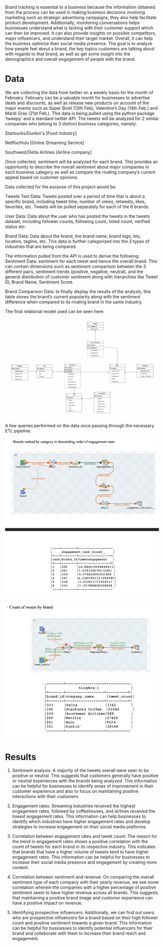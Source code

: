 Brand tracking is essential to a business because the information obtained from the process can be used in making business decisions involving marketing such as strategic advertising campaigns, they also help facilitate product development. Additionally, monitoring conversations helps businesses understand what is lacking with their customer support which can then be improved. It can also provide insights on possible competitors, major influencers, and understand their target market. Overall, it can help the business optimize their social media presence. The goal is to analyze how people feel about a brand, the key topics customers are talking about with regards to that brand, as well as get some insight into the demographics and overall engagement of people with the brand.

# Data 
We are collecting the data from twitter on a weekly basis for the month of February. February can be a valuable month for businesses to advertise deals and discounts, as well as release new products on account of the major events such as Super Bowl (12th Feb), Valentine’s Day (14th Feb.) and Mardi Gras (21st Feb.). This data is being pulled using the python package ‘tweepy’ and a standard twitter API. The tweets will be analyzed for 2 similar companies who belong to 3 distinct business categories, namely:

Starbucks/Dunkin's [Food industry]

Netflix/Hulu [Online Streaming Service]

Southwest/Delta Airlines [Airline company]


Once collected, sentiment will be analyzed for each brand. This provides an opportunity to describe the overall sentiment about major companies in each business category as well as compare the rivaling company’s current appeal based on customer opinions. 

Data collected for the purpose of this project would be: 

Tweets Text Data: Tweets posted over a period of time that is about a specific brand, including tweet time, number of views, retweets, likes, favorites, etc. Tweets will be pulled separately for each of the 6 brands. 

User Data: Data about the user who has posted the tweets in the tweets dataset, including follower counts, following count, listed count, verified status etc.

Brand Data: Data about the brand, the brand name, brand logo, bio, location, tagline, etc. This data is further categorized into the 3 types of industries that are being compared. 

The information pulled from the API is used to derive the following:
Sentiment Data: sentiment for each tweet and hence the overall brand.  This can contain dimensions such as sentiment comparison between the 3 different pairs, sentiment trends 
(positive, negative, neutral), and the general distribution of customer sentiment along with hierarchies like Tweet ID, Brand Name, Sentiment Score. 

Brand Comparison Data: to finally display the results of the analysis, this table stores the brand’s current popularity along with the sentiment difference when compared to its rivaling brand in the same industry. 

The final relational model used can be seen here:

![Alt text](readme/1.jpg)

A few queries performed on the data once passing through the necessary ETL pipeline:

![Alt text](readme/2.jpg)

![Alt text](readme/3.jpg)



# Results
1. Sentiment analysis: A majority of the tweets overall were seen to be positive or neutral. This suggests that customers generally have positive or neutral experiences with the brands being analyzed. This information can be helpful for businesses to identify areas of improvement in their customer experience and also to focus on maintaining positive interactions with their customers

2. Engagement rates: Streaming industries received the highest engagement rates, followed by coffeehouses, and airlines received the lowest engagement rates. This information can help businesses to identify which industries have higher engagement rates and develop strategies to increase engagement on their social media platforms.

3. Correlation between engagement rates and tweet count: The reason for the trend in engagement rates shows a positive correlation with the count of tweets for each brand in its respective industry. This indicates that brands that have a higher volume of tweets tend to have higher engagement rates. This information can be helpful for businesses to increase their social media presence and engagement by creating more content.

4. Correlation between sentiment and revenue: On comparing the overall sentiment type of each company with their yearly revenue, we see some correlation wherein the companies with a higher percentage of positive sentiment seem to have higher revenue across all brands. This suggests that maintaining a positive brand image and customer experience can have a positive impact on revenue.

5. Identifying prospective influencers: Additionally, we can find out users who are prospective influencers for a brand based on their high follower count and positive sentiment towards a given brand. This information can be helpful for businesses to identify potential influencers for their brand and collaborate with them to increase their brand reach and engagement.

